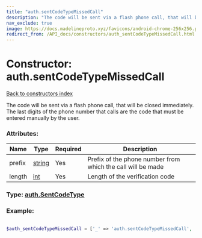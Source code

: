 ```yaml
---
title: "auth.sentCodeTypeMissedCall"
description: "The code will be sent via a flash phone call, that will be closed immediately. The last digits of the phone number that calls are the code that must be entered manually by the user."
nav_exclude: true
image: https://docs.madelineproto.xyz/favicons/android-chrome-256x256.png
redirect_from: /API_docs/constructors/auth_sentCodeTypeMissedCall.html
---
```

# Constructor: auth.sentCodeTypeMissedCall  
[Back to constructors index](/API_docs/constructors/index.html)



The code will be sent via a flash phone call, that will be closed immediately. The last digits of the phone number that calls are the code that must be entered manually by the user.

### Attributes:

| Name     |    Type       | Required | Description |
|----------|---------------|----------|-------------|
|prefix|[string](/API_docs/types/string.html) | Yes|Prefix of the phone number from which the call will be made|
|length|[int](/API_docs/types/int.html) | Yes|Length of the verification code|



### Type: [auth.SentCodeType](/API_docs/types/auth.SentCodeType.html)


### Example:

```php

$auth_sentCodeTypeMissedCall = ['_' => 'auth.sentCodeTypeMissedCall', 'prefix' => 'string', 'length' => int];
```  

